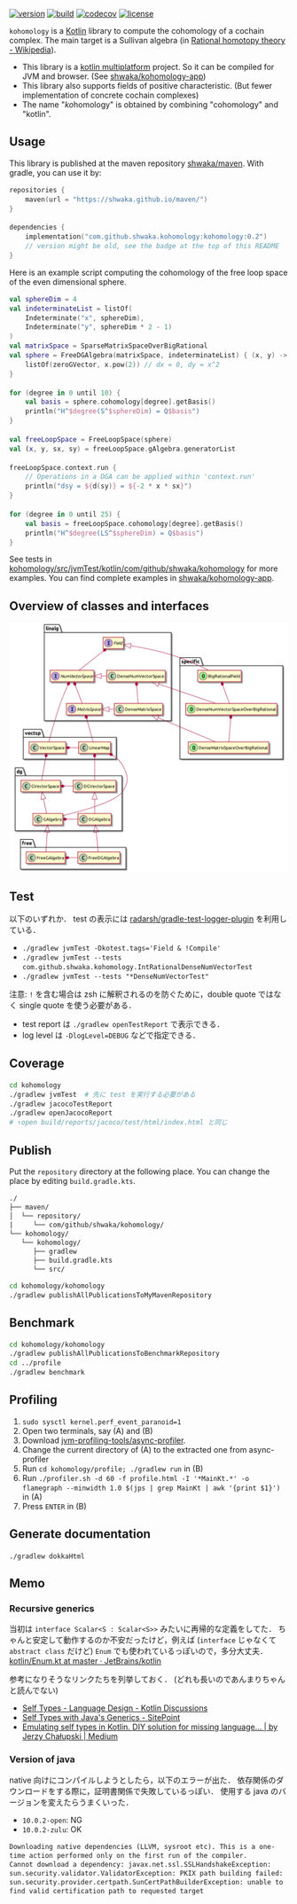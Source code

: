 [![version](https://img.shields.io/badge/dynamic/xml?label=version&query=%2F%2Fmetadata%2Fversioning%2Flatest&url=https%3A%2F%2Fshwaka.github.io%2Fmaven%2Fcom%2Fgithub%2Fshwaka%2Fkohomology%2Fkohomology%2Fmaven-metadata.xml)](https://shwaka.github.io/maven/com/github/shwaka/kohomology/)
[![build](https://github.com/shwaka/kohomology/actions/workflows/gradle.yml/badge.svg)](https://github.com/shwaka/kohomology/actions/workflows/gradle.yml)
[![codecov](https://codecov.io/gh/shwaka/kohomology/branch/main/graph/badge.svg?token=kTXiaOtBj1)](https://codecov.io/gh/shwaka/kohomology)
[![license](https://img.shields.io/github/license/shwaka/kohomology)](https://github.com/shwaka/kohomology/blob/main/LICENSE)

`kohomology` is a [Kotlin](https://kotlinlang.org/) library to compute the cohomology of a cochain complex. The main target is a Sullivan algebra (in [Rational homotopy theory - Wikipedia](https://en.wikipedia.org/wiki/Rational_homotopy_theory)).

- This library is a [kotlin multiplatform](https://kotlinlang.org/docs/multiplatform.html) project. So it can be compiled for JVM and browser. (See [shwaka/kohomology-app](https://github.com/shwaka/kohomology-app))
- This library also supports fields of positive characteristic. (But fewer implementation of concrete cochain complexes)
- The name "*ko*homology" is obtained by combining "cohomology" and "kotlin".

## Usage
This library is published at the maven repository [shwaka/maven](https://github.com/shwaka/maven).
With gradle, you can use it by:
```kotlin
repositories {
    maven(url = "https://shwaka.github.io/maven/")
}

dependencies {
    implementation("com.github.shwaka.kohomology:kohomology:0.2")
    // version might be old, see the badge at the top of this README
}
```

Here is an example script computing the cohomology of the free loop space of the even dimensional sphere.
```kotlin
val sphereDim = 4
val indeterminateList = listOf(
    Indeterminate("x", sphereDim),
    Indeterminate("y", sphereDim * 2 - 1)
)
val matrixSpace = SparseMatrixSpaceOverBigRational
val sphere = FreeDGAlgebra(matrixSpace, indeterminateList) { (x, y) ->
    listOf(zeroGVector, x.pow(2)) // dx = 0, dy = x^2
}

for (degree in 0 until 10) {
    val basis = sphere.cohomology[degree].getBasis()
    println("H^$degree(S^$sphereDim) = Q$basis")
}

val freeLoopSpace = FreeLoopSpace(sphere)
val (x, y, sx, sy) = freeLoopSpace.gAlgebra.generatorList

freeLoopSpace.context.run {
    // Operations in a DGA can be applied within 'context.run'
    println("dsy = ${d(sy)} = ${-2 * x * sx}")
}

for (degree in 0 until 25) {
    val basis = freeLoopSpace.cohomology[degree].getBasis()
    println("H^$degree(LS^$sphereDim) = Q$basis")
}
```

See tests in [kohomology/src/jvmTest/kotlin/com/github/shwaka/kohomology](kohomology/src/jvmTest/kotlin/com/github/shwaka/kohomology) for more examples.
You can find complete examples in [shwaka/kohomology-app](https://github.com/shwaka/kohomology-app).

## Overview of classes and interfaces
![classes](uml/packages.png)

## Test
以下のいずれか．
test の表示には [radarsh/gradle-test-logger-plugin](https://github.com/radarsh/gradle-test-logger-plugin) を利用している．

- `./gradlew jvmTest -Dkotest.tags='Field & !Compile'`
- `./gradlew jvmTest --tests com.github.shwaka.kohomology.IntRationalDenseNumVectorTest`
- `./gradlew jvmTest --tests "*DenseNumVectorTest"`

注意: `!` を含む場合は zsh に解釈されるのを防ぐために，double quote ではなく single quote を使う必要がある．

- test report は `./gradlew openTestReport` で表示できる．
- log level は `-DlogLevel=DEBUG` などで指定できる．

## Coverage
```bash
cd kohomology
./gradlew jvmTest  # 先に test を実行する必要がある
./gradlew jacocoTestReport
./gradlew openJacocoReport
# ↑open build/reports/jacoco/test/html/index.html と同じ
```

## Publish
Put the `repository` directory at the following place.
You can change the place by editing `build.gradle.kts`.

```
./
├── maven/
│  └── repository/
|     └── com/github/shwaka/kohomology/
└── kohomology/
   └── kohomology/
      ├── gradlew
      ├── build.gradle.kts
      └── src/
```

```bash
cd kohomology/kohomology
./gradlew publishAllPublicationsToMyMavenRepository
```

## Benchmark
```bash
cd kohomology/kohomology
./gradlew publishAllPublicationsToBenchmarkRepository
cd ../profile
./gradlew benchmark
```

## Profiling
1. `sudo sysctl kernel.perf_event_paranoid=1`
2. Open two terminals, say (A) and (B)
3. Download [jvm-profiling-tools/async-profiler](https://github.com/jvm-profiling-tools/async-profiler).
4. Change the current directory of (A) to the extracted one from async-profiler
5. Run `cd kohomology/profile; ./gradlew run` in (B)
6. Run `./profiler.sh -d 60 -f profile.html -I '*MainKt.*' -o flamegraph --minwidth 1.0 $(jps | grep MainKt | awk '{print $1}')` in (A)
7. Press `ENTER` in (B)

## Generate documentation
`./gradlew dokkaHtml`

## Memo
### Recursive generics
当初は `interface Scalar<S : Scalar<S>>` みたいに再帰的な定義をしてた．
ちゃんと安定して動作するのか不安だったけど，例えば (`interface` じゃなくて `abstract class` だけど) `Enum` でも使われているっぽいので，多分大丈夫．
[kotlin/Enum.kt at master · JetBrains/kotlin](https://github.com/JetBrains/kotlin/blob/master/core/builtins/native/kotlin/Enum.kt)

参考になりそうなリンクたちを列挙しておく．
(どれも長いのであんまりちゃんと読んでない)
- [Self Types - Language Design - Kotlin Discussions](https://discuss.kotlinlang.org/t/self-types/371/21)
- [Self Types with Java's Generics - SitePoint](https://www.sitepoint.com/self-types-with-javas-generics/)
- [Emulating self types in Kotlin. DIY solution for missing language… | by Jerzy Chałupski | Medium](https://medium.com/@jerzy.chalupski/emulating-self-types-in-kotlin-d64fe8ea2e62)

### Version of java
native 向けにコンパイルしようとしたら，以下のエラーが出た．
依存関係のダウンロードをする際に，証明書関係で失敗しているっぽい．
使用する java のバージョンを変えたらうまくいった．

- `10.0.2-open`: NG
- `10.0.2-zulu`: OK

```
Downloading native dependencies (LLVM, sysroot etc). This is a one-time action performed only on the first run of the compiler.
Cannot download a dependency: javax.net.ssl.SSLHandshakeException: sun.security.validator.ValidatorException: PKIX path building failed: sun.security.provider.certpath.SunCertPathBuilderException: unable to find valid certification path to requested target
```
